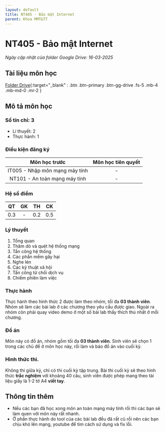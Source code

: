 ```yaml
---
layout: default
title: NT405 - Bảo mật Internet
parent: Khoa MMT&TT
---
```


# NT405 - Bảo mật Internet

*Ngày cập nhật của folder Google Drive: 16-03-2025*
## Tài liệu môn học

[Folder Drive](){:target="_blank" : .btn .btn-primary .btn-gg-drive .fs-5 .mb-4 .mb-md-0 .mr-2 }

## Mô tả môn học

### Số tín chỉ: 3
- Lí thuyết: 2
- Thực hành: 1

### Điều kiện đăng ký

| Môn học trước | Môn học tiên quyết |  
|------|-----|  
| <center>IT005 - Nhập môn mạng máy tính</center> | <center>-</center> |  
| <center>NT101 - An toàn mạng máy tính</center> | <center>-</center> |  

### Hệ số điểm

| QT | GK | TH | CK |  
|------|-----|-----|-----|  
| <center>0.3</center> | <center>-</center> | <center>0.2</center> | <center>0.5</center> |  

### Lý thuyết

1. Tổng quan
2. Thăm dò và quét hệ thống mạng
3. Tấn công hệ thống
4. Các phần mềm gây hại
5. Nghe lén
6. Các kỹ thuật xã hội
7. Tấn công từ chối dịch vụ
8. Chiếm phiên làm việc

### Thực hành

Thực hành theo hình thức 2 được làm theo nhóm, tối đa **03 thành viên**.
Nhóm sẽ làm các bài lab ở các chương theo yêu cầu được giao. Ngoài ra nhóm còn phải quay video demo ở một số bài lab thấy thích thú nhất ở mỗi chương.

### Đồ án

Môn này có đồ án, nhóm gồm tối đa **03 thành viên**. Sinh viên sẽ chọn 1 trong các chủ đề ở môn học này, rồi làm và báo đồ án vào cuối kỳ.

### Hình thức thi.

Không thi giữa kỳ, chỉ có thi cuối kỳ tập trung.
Bài thi cuối kỳ sẽ theo hình thức **trắc nghiệm** với khoảng 40 câu, sinh viên được phép mang theo tài liệu giấy là 1-2 tờ A4 **viết tay**.

## Thông tin thêm

- Nếu các bạn đã học xong môn an toàn mạng máy tính rồi thì các bạn sẽ làm quen với môn này rất nhanh.
- Ở phần thực hành do tool của các bài lab đều đã rất cũ rồi nên các bạn chịu khó lên mạng, youtube để tìm cách sử dụng và fix lỗi.
